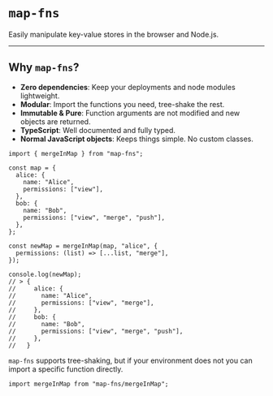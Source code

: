 # `map-fns`

Easily manipulate key-value stores in the browser and Node.js.

---

## Why `map-fns`?

- __Zero dependencies__: Keep your deployments and node modules lightweight.
- __Modular__: Import the functions you need, tree-shake the rest.
- __Immutable & Pure__: Function arguments are not modified and new objects are returned.
- __TypeScript__: Well documented and fully typed.
- __Normal JavaScript objects__: Keeps things simple. No custom classes.

```tsx
import { mergeInMap } from "map-fns";

const map = {
  alice: {
    name: "Alice",
    permissions: ["view"],
  },
  bob: {
    name: "Bob",
    permissions: ["view", "merge", "push"],
  },
};

const newMap = mergeInMap(map, "alice", {
  permissions: (list) => [...list, "merge"],
});

console.log(newMap);
// > {
//     alice: {
//       name: "Alice",
//       permissions: ["view", "merge"],
//     },
//     bob: {
//       name: "Bob",
//       permissions: ["view", "merge", "push"],
//     },
//   }
```

`map-fns` supports tree-shaking, but if your environment does not you can import a specific function directly.

```tsx
import mergeInMap from "map-fns/mergeInMap";
```

